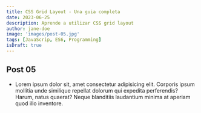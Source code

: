 ```yaml
---
title: CSS Grid Layout - Una guia completa
date: 2023-06-25
description: Aprende a utilizar CSS grid layout
author: jane-doe
image: 'images/post-05.jpg'
tags: [JavaScrip, ES6, Programming]
isDraft: true
---
```


## Post 05

- Lorem ipsum dolor sit, amet consectetur adipisicing elit. Corporis ipsum mollitia unde similique repellat dolorum qui expedita perferendis? Harum, natus quaerat? Neque blanditiis laudantium minima at aperiam quod illo inventore.

